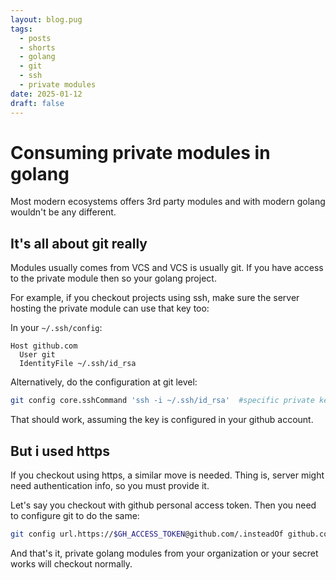 ```yaml
---
layout: blog.pug
tags:
  - posts
  - shorts
  - golang
  - git
  - ssh
  - private modules
date: 2025-01-12
draft: false
---
```

# Consuming private modules in golang

Most modern ecosystems offers 3rd party modules and with modern golang wouldn't
be any different.

## It's all about git really

Modules usually comes from VCS and VCS is usually git. If you have access to the
private module then so your golang project.

For example, if you checkout projects using ssh, make sure the server hosting
the private module can use that key too:

In your `~/.ssh/config`:

```ssh-config
Host github.com
  User git
  IdentityFile ~/.ssh/id_rsa
```

Alternatively, do the configuration at git level:

```bash
git config core.sshCommand 'ssh -i ~/.ssh/id_rsa'  #specific private key
```

That should work, assuming the key is configured in your github account.

## But i used https

If you checkout using https, a similar move is needed. Thing is, server might
need authentication info, so you must provide it.

Let's say you checkout with github personal access token. Then you need to configure git to do the same:

```bash
git config url.https://$GH_ACCESS_TOKEN@github.com/.insteadOf github.com
```

And that's it, private  golang modules from your organization or your secret
works will checkout normally.
